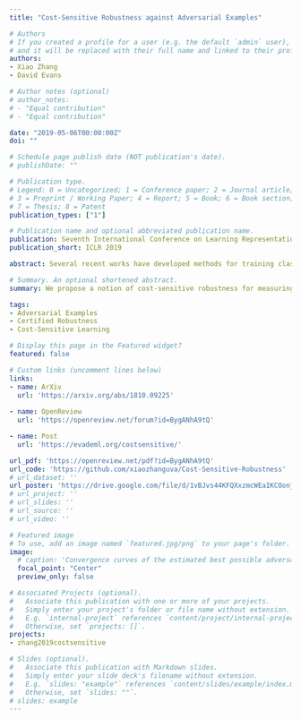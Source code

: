 ```yaml
---
title: "Cost-Sensitive Robustness against Adversarial Examples"

# Authors
# If you created a profile for a user (e.g. the default `admin` user), write the username (folder name) here 
# and it will be replaced with their full name and linked to their profile.
authors:
- Xiao Zhang
- David Evans

# Author notes (optional)
# author_notes:
# - "Equal contribution"
# - "Equal contribution"

date: "2019-05-06T00:00:00Z"
doi: ""

# Schedule page publish date (NOT publication's date).
# publishDate: ""

# Publication type.
# Legend: 0 = Uncategorized; 1 = Conference paper; 2 = Journal article;
# 3 = Preprint / Working Paper; 4 = Report; 5 = Book; 6 = Book section;
# 7 = Thesis; 8 = Patent
publication_types: ["1"]

# Publication name and optional abbreviated publication name.
publication: Seventh International Conference on Learning Representations
publication_short: ICLR 2019

abstract: Several recent works have developed methods for training classifiers that are certifiably robust against norm-bounded adversarial perturbations. These methods assume that all the adversarial transformations are equally important, which is seldom the case in real-world applications. We advocate for cost-sensitive robustness as the criteria for measuring the classifier's performance for tasks where some adversarial transformation are more important than others. We encode the potential harm of each adversarial transformation in a cost matrix, and propose a general objective function to adapt the robust training method of Wong & Kolter (2018) to optimize for cost-sensitive robustness. Our experiments on simple MNIST and CIFAR10 models with a variety of cost matrices show that the proposed approach can produce models with substantially reduced cost-sensitive robust error, while maintaining classification accuracy.

# Summary. An optional shortened abstract.
summary: We propose a notion of cost-sensitive robustness for measuring classifier's performance when adversarial transformations are not equally important, and provide a certified robust training method to optimize for it.

tags: 
- Adversarial Examples
- Certified Robustness
- Cost-Sensitive Learning

# Display this page in the Featured widget?
featured: false

# Custom links (uncomment lines below)
links:
- name: ArXiv
  url: 'https://arxiv.org/abs/1810.09225'
  
- name: OpenReview
  url: 'https://openreview.net/forum?id=BygANhA9tQ'

- name: Post
  url: 'https://evademl.org/costsensitive/'

url_pdf: 'https://openreview.net/pdf?id=BygANhA9tQ'
url_code: 'https://github.com/xiaozhanguva/Cost-Sensitive-Robustness'
# url_dataset: ''
url_poster: 'https://drive.google.com/file/d/1vBJvs44KFQXxzmcWEaIKCOonjTjgeDzZ/view?usp=sharing'
# url_project: ''
# url_slides: ''
# url_source: ''
# url_video: ''

# Featured image
# To use, add an image named `featured.jpg/png` to your page's folder. 
image:
  # caption: 'Convergence curves of the estimated best possible adversarial risk'
  focal_point: "Center"
  preview_only: false

# Associated Projects (optional).
#   Associate this publication with one or more of your projects.
#   Simply enter your project's folder or file name without extension.
#   E.g. `internal-project` references `content/project/internal-project/index.md`.
#   Otherwise, set `projects: []`.
projects:
- zhang2019costsensitive

# Slides (optional).
#   Associate this publication with Markdown slides.
#   Simply enter your slide deck's filename without extension.
#   E.g. `slides: "example"` references `content/slides/example/index.md`.
#   Otherwise, set `slides: ""`.
# slides: example
---
```


<!-- {{% callout note %}}
Click the *Cite* button above to demo the feature to enable visitors to import publication metadata into their reference management software.
{{% /callout %}}

{{% callout note %}}
Create your slides in Markdown - click the *Slides* button to check out the example.
{{% /callout %}}

Supplementary notes can be added here, including [code, math, and images](https://wowchemy.com/docs/writing-markdown-latex/). -->
